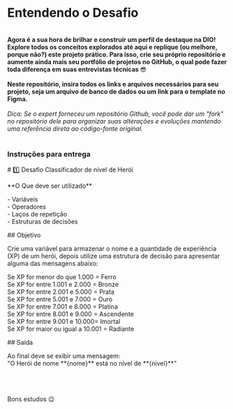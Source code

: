 <div><h1>Entendendo o Desafio</h1>

<div>&nbsp;</div>

<div><strong>Agora é a sua hora de brilhar e construir um perfil de destaque na DIO! Explore todos os conceitos explorados até aqui&nbsp;e replique (ou melhore, porque não?)&nbsp;este projeto prático. Para isso, crie seu próprio repositório e aumente ainda mais seu portfólio de projetos no GitHub, o qual pode fazer toda diferença em suas entrevistas técnicas&nbsp;</strong>😎</div>

<div>&nbsp;</div>

<div><strong>Neste repositório, insira todos os links e arquivos necessários para seu projeto, seja um arquivo de banco de dados ou um link para o template no Figma.</strong></div>

<div>&nbsp;</div>

<div><em>Dica: Se o expert forneceu um repositório Github, você pode dar um "fork" no repositório dele para organizar suas alterações e evoluções&nbsp;mantendo uma referência direta ao código-fonte original.</em></div>

<div>&nbsp;</div>

<h3><strong>Instruções para entrega</strong></h3>

<div>
<p># 1️⃣ Desafio Classificador de nível de Herói</p>

<p>**O Que deve ser utilizado**</p>

<p>- Variáveis<br>
- Operadores<br>
- Laços de repetição<br>
- Estruturas de decisões</p>

<p>## Objetivo</p>

<p>Crie uma variável para armazenar o nome e a quantidade de experiência (XP) de um herói, depois utilize uma estrutura de decisão para apresentar alguma das mensagens abaixo:</p>

<p>Se XP for menor do que 1.000 = Ferro<br>
Se XP for entre 1.001 e 2.000 = Bronze<br>
Se XP for entre 2.001 e 5.000 = Prata<br>
Se XP for entre 5.001 e 7.000 = Ouro<br>
Se XP for entre 7.001 e 8.000 = Platina<br>
Se XP for entre 8.001 e 9.000 = Ascendente<br>
Se XP for entre 9.001 e 10.000= Imortal<br>
Se XP for maior ou igual a 10.001 = Radiante</p>

<p>## Saída</p>

<p>Ao final deve se exibir uma mensagem:<br>
"O Herói de nome **{nome}** está no nível de **{nivel}**"</p>
</div>

<div>&nbsp;</div>

<div>&nbsp;</div>

<div>
<div>&nbsp;</div>
</div>

<div>Bons estudos&nbsp;😉</div></div>

